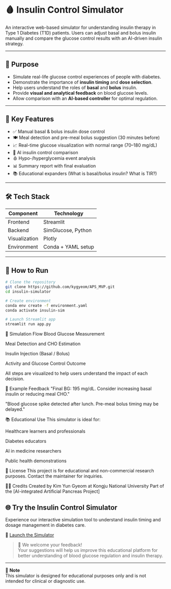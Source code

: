 # 🩸 Insulin Control Simulator

An interactive web-based simulator for understanding insulin therapy in Type 1 Diabetes (T1D) patients. Users can adjust basal and bolus insulin manually and compare the glucose control results with an AI-driven insulin strategy.

---

## 📌 Purpose

- Simulate real-life glucose control experiences of people with diabetes.
- Demonstrate the importance of **insulin timing** and **dose selection**.
- Help users understand the roles of **basal** and **bolus** insulin.
- Provide **visual and analytical feedback** on blood glucose levels.
- Allow comparison with an **AI-based controller** for optimal regulation.

---

## 🎯 Key Features

- ✅ Manual basal & bolus insulin dose control
- 🍽 Meal detection and pre-meal bolus suggestion (30 minutes before)
- 📈 Real-time glucose visualization with normal range (70–180 mg/dL)
- 🤖 AI insulin control comparison
- 🩸 Hypo-/hyperglycemia event analysis
- 📊 Summary report with final evaluation
- 📚 Educational expanders (What is basal/bolus insulin? What is TIR?)

---

## 🛠 Tech Stack

| Component   | Technology    |
|-------------|---------------|
| Frontend    | Streamlit     |
| Backend     | SimGlucose, Python |
| Visualization | Plotly     |
| Environment | Conda + YAML setup |

---

## 🔧 How to Run

```bash
# Clone the repository
git clone https://github.com/kygyeom/APS_MVP.git
cd insulin-simulator

# Create environment
conda env create -f environment.yaml
conda activate insulin-sim

# Launch Streamlit app
streamlit run app.py
```

🧠 Simulation Flow
Blood Glucose Measurement

Meal Detection and CHO Estimation

Insulin Injection (Basal / Bolus)

Activity and Glucose Control Outcome

All steps are visualized to help users understand the impact of each decision.

💬 Example Feedback
"Final BG: 195 mg/dL. Consider increasing basal insulin or reducing meal CHO."

"Blood glucose spike detected after lunch. Pre-meal bolus timing may be delayed."

📚 Educational Use
This simulator is ideal for:

Healthcare learners and professionals

Diabetes educators

AI in medicine researchers

Public health demonstrations

📢 License
This project is for educational and non-commercial research purposes. Contact the maintainer for inquiries.

👨‍⚕️ Credits
Created by Kim Yun Gyeom at Kongju National University
Part of the [AI-integrated Artificial Pancreas Project]

## 🌐 Try the Insulin Control Simulator

Experience our interactive simulation tool to understand insulin timing and dosage management in diabetes care.

🔗 [Launch the Simulator](https://apsmvp-jrhyuohlqtgwdqdlhc3adl.streamlit.app/)

> 💬 We welcome your feedback!  
> Your suggestions will help us improve this educational platform for better understanding of blood glucose regulation and insulin therapy.

---

📌 **Note**  
This simulator is designed for educational purposes only and is not intended for clinical or diagnostic use.
